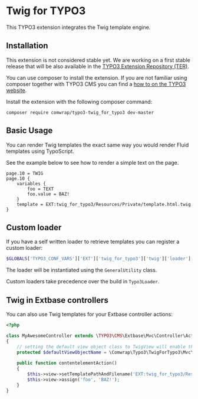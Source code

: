# Twig for TYPO3

This TYPO3 extension integrates the Twig template engine.

## Installation

This extension is not considered stable yet. We are working on a first stable release that will be also available in 
the [TYPO3 Extension Repository (TER)](https://typo3.org/extensions/repository/).

You can use composer to install the extension. If you are not familiar using composer together with TYPO3 CMS you can 
find a [how to on the TYPO3 website](https://composer.typo3.org/).

Install the extension with the following composer command:

```
composer require comwrap/typo3-twig_for_typo3 dev-master
```

## Basic Usage

You can render Twig templates the exact same way you would render Fluid templates using TypoScript.

See the example below to see how to render a simple text on the page.

```typo3_typoscript
page.10 = TWIG
page.10 {
    variables {
        foo = TEXT
        foo.value = BAZ!
    }
    template = EXT:twig_for_typo3/Resources/Private/template.html.twig
}
```

## Custom loader

If you have a self written loader to retrieve templates you can register a custom loader:

```php
$GLOBALS['TYPO3_CONF_VARS']['EXT']['twig_for_typo3']['twig']['loader'][] = MyLoader::class;
```

The loader will be instantiated using the `GeneralUtility` class.

Custom loaders take precedence over the build in `Typo3Loader`.

## Twig in Extbase controllers

You can also use Twig templates for your Extbase controller actions:

```php
<?php 

class MyAwesomeController extends \TYPO3\CMS\Extbase\Mvc\Controller\ActionController 
{
    // setting the default view object class to TwigView will enable the Twig templates 
    protected $defaultViewObjectName = \Comwrap\Typo3\TwigForTypo3\Mvc\View\TwigView::class;
    
    public function contentelementAction()
    {
        $this->view->setTemplatePathAndFilename('EXT:twig_for_typo3/Resources/Private/template.html.twig');
        $this->view->assign('foo', 'BAZ!');
    }
}
```
